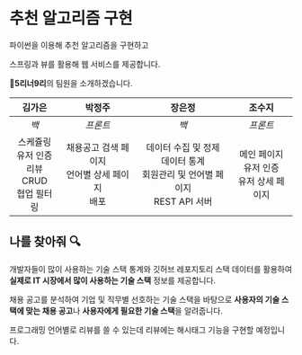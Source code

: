 # 추천 알고리즘 구현

파이썬을 이용해 추천 알고리즘을 구현하고

스프링과 뷰를 활용해 웹 서비스를 제공합니다.

:feet: ​**5리너9리**의 팀원을 소개하겠습니다.

|                         김가은                          |                         박정주                         |                            장은정                            |                      조수지                      |
| :-----------------------------------------------------: | :----------------------------------------------------: | :----------------------------------------------------------: | :----------------------------------------------: |
|                          *백*                           |                        *프론트*                        |                             *백*                             |                     *프론트*                     |
| 스케쥴링<br />유저 인증<br />리뷰 CRUD<br />협업 필터링 | 채용공고 검색 페이지<br />언어별 상세 페이지<br />배포 | 데이터 수집 및 정제<br />데이터 통계<br />회원관리 및 언어별 페이지<br />REST API 서버<br /> | 메인 페이지<br />유저 인증<br />유저 상세 페이지 |



## 나를 찾아줘 :mag:

개발자들이 많이 사용하는 기술 스택 통계와 깃허브 레포지토리 스택 데이터를 활용하여 **실제로 IT 시장에서 많이 사용하는 기술 스택** 정보를 제공합니다.

채용 공고를 분석하여 기업 및 직무별 선호하는 기술 스택을 바탕으로 **사용자의 기술 스택에 맞는 채용 공고**나 **사용자에게 필요한 기술 스택**을 알려줍니다.

프로그래밍 언어별로 리뷰를 쓸 수 있는데 리뷰에는 해시태그 기능을 구현할 예정입니다.

